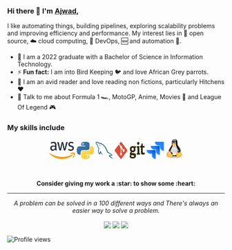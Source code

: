 
### Hi there 👋 I'm [Ajwad](https://majwadc.vercel.app),

I like automating things, building pipelines, exploring scalability problems and improving efficiency and performance. My interest lies in 📜 open source, :cloud: cloud computing, 🚀 DevOps, :new: and automation :robot:. 

- 🌱 I am a 2022 graduate with a Bachelor of Science in Information Technology.
- ⚡ **Fun fact:** I am into Bird Keeping :bird: and love African Grey parrots.
- :book: I am an avid reader and love reading non fictions, particularly Hitchens :heart:
- 💬 Talk to me about Formula 1 :racing_car:, MotoGP, Anime, Movies 🎥 and League Of Legend 🎮


### My skills include

<p align="center">
	<img title="AWS" alt="AWS" src="/assets/aws.svg" width="60" height="40" />
	<img title="Python" alt="Python" src="/assets/python.svg" width="40" height="40" />
	<img title="MySQL" alt="MySQL" src="/assets/mysql.svg" width="40" height="40" />
	<img title="Git" alt="Git" src="/assets/git.svg" width="70" height="40" />
	<img title="jira" alt="linux" src="/assets/jira.svg" width="40" />
	<img title="linux" alt="linux" src="/assets/linux-tux.svg" width="40" />	
</p>



<br>

<p align="center">
	<strong>Consider giving my work a :star: to show some :heart:</strong>
</p>

<hr>
<p align="center">
   <i>A problem can be solved in a 100 different ways and There's always an easier way to solve a problem.</i>
   <br>
<br>
<a target="_blank" href="https://majwadc.vercel.app"><img src="https://img.shields.io/badge/-WEB-FF4088?style=for-the-badge&logo=Hugo&logoColor=white"></img></a>
<a target="_blank" href="https://www.linkedin.com/in/majwadc"><img src="https://img.shields.io/badge/-LinkedIn-0077B5?style=for-the-badge&logo=Linkedin&logoColor=white"></img></a>
<a target="_blank" href="mailto:majwadc@gmail.com"><img src="https://img.shields.io/badge/-Gmail-D14836?style=for-the-badge&logo=Gmail&logoColor=white"></img></a>


<br>
</p>       

![Profile views](https://gpvc.arturio.dev/majwadc)

<!-- - :bulb: I'm interested in all things data: **Big Data, Cloud, Machine Learning and Data Science** - 🔭 I’m currently working on:
 	- [ ] Warehousing and Databases
		- [ ] MongoDB
		- [ ] Snowflake
	- [ ] AWS
		- [ ] Certified Solutions Architect Associate
		- [ ] Certified Data Analytics Specialty -->
